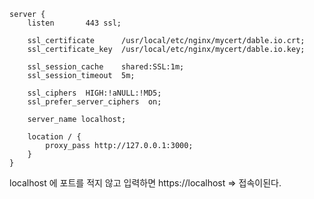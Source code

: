     server {
        listen       443 ssl;

        ssl_certificate      /usr/local/etc/nginx/mycert/dable.io.crt;
        ssl_certificate_key  /usr/local/etc/nginx/mycert/dable.io.key;

        ssl_session_cache    shared:SSL:1m;
        ssl_session_timeout  5m;

        ssl_ciphers  HIGH:!aNULL:!MD5;
        ssl_prefer_server_ciphers  on;

        server_name localhost;

        location / {
            proxy_pass http://127.0.0.1:3000;
        }
    }


localhost 에 포트를 적지 않고 입력하면 https://localhost => 접속이된다.
